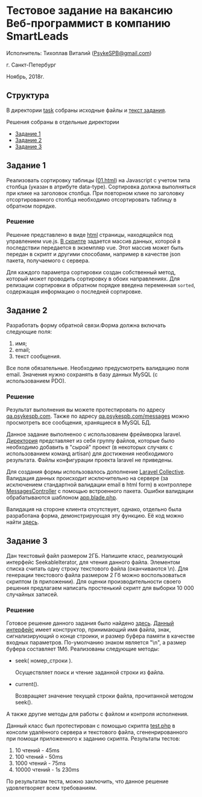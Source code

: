 # Тестовое задание на вакансию Веб-программист в компанию SmartLeads
Исполнитель: Тихоплав Виталий ([PsykeSPB@gmail.com](mailto:psykespb@gmail.com))

г. Санкт-Петербург

Ноябрь, 2018г.

## Структура
В директории [task](/task) собраны исходные файлы и [текст задания](/task/task.md).

Решения собраны в отдельные директории
- [Задание 1](/solutions/task1/)
- [Задание 2](/solutions/task2/)
- [Задание 3](/solutions/task3/)

## Задание 1
Реализовать сортировку таблицы ([01.html](/task/01.html)) на Javascript с учетом типа столбца (указан в атрибуте data-type). Сортировка должна выполняться при клике на заголовок столбца. При повторном клике по заголовку отсортированного столбца необходимо отсортировать таблицу в обратном порядке.

### Решение
Решение представлено в виде [html](/solutions/task1/index.html) страницы, находящейся под управлением vue.js. [В скрипте](/solutions/task1/js/app.js) задается массив данных, которой в последствии передается в экземпляр vue. Этот массив может быть передан в скрипт и другими способами, например в качестве json пакета, получаемого с сервера.

Для каждого параметра сортировки создан собственный метод, который может проводить сортировку в обоих направлениях. Для релизации сортировки в обратном порядке введена переменная ```sorted```, содержащая информацию о последней сортировке.

## Задание 2
Разработать форму обратной связи.Форма должна включать следующие поля: 
1) имя;
2) email;
3) текст сообщения.

Все поля обязательные. Необходимо предусмотреть валидацию поля email. Значения нужно сохранять в базу данных MySQL (с использованием PDO).

### Решение
Результат выполнения вы можете протестировать по адресу [qa.psykespb.com](http://qa.psykespb.com/). Также по адресу [qa.psykespb.com/messages](http://qa.psykespb.com/messages) можно просмотреть все сообщения, хранящиеся в MySQL БД.

Данное задание выполненоо с использованем фреймворка laravel. [Директория](/solutions/task2/) представляет из себя группу файлов, которые было необходимо добавить в "сырой" проект (в некоторых случаях с использованием команд artisan) для достижения необходимого результата. Файлы конфигурации проекта laravel не приведены.

Для создания формы использовалось дополнение [Laravel Collective](https://laravelcollective.com/docs/master/html). Валидация данных происходит исключительно на сервере (за исключением стандартной валидации email в html form) в контроллере [MessagesController](/solutions/task2/app/Http/Controllers/MessagesController.php) с помощью встроенного пакета. Ошибки валидации обрабатываются шаблоном [app.blade.php](/solutions/task2/resourses/views/layouts/app.blade.php).

Валидация на стороне клиента отсутствует, однако, отдельно была разработана форма, демонстрирующая эту функцию. Её код можно найти [здесь](https://codepen.io/psykespb/pen/MzjMoP).

## Задание 3
Дан текстовый файл размером 2ГБ. Напишите класс, реализующий интерфейс SeekableIterator, для чтения данного файла. Элементом списка считать одну строку текстового файла (оканчиваются \n). Для генерации текстового файла размером 2 Гб можно воспользоваться скриптом (в приложении). Для оценки производительности своего решения предлагаем написать простенький скрипт для выборки 10 000 случайных записей.

### Решение
Готовое решение данного задания было найдено [здесь](https://github.com/actofgod/reklama_guru_test/blob/master/src/Task3/FileLineIterator.php). [Данный интерфейс](/solutions/task3/FileLineIterator.php) имеет конструктор, принимающий имя файла, знак, сигнализирующий о конце строики, и размер буфера памяти в качестве входных параметров. По-умолчанию знаком является "\n", а размер буфера составляет 1Мб.
Реализованы следующие методы:

- seek( номер_строки ).

  Осуществляет поиск и чтение заданной строки из файла.
- current().

  Возвращяет значение текущей строки файла, прочитанной методом seek().

А также другие методы для работы с файлом и контроля исполнения.

Данный класс был протестирован с помощью  скрипта [test.php](/solutions/task3/test.php) в консоли удалённого сервера и текстового файла, сгененрированного при помощи приложенного к заданию скрипта. Результаты тестов:

1. 10 чтений      - 45ms
1. 100 чтений     - 50ms
2. 1000 чтений    - 75ms
3. 10000 чтений   - 1s 230ms

По результатам теста, можно заключить, что данное решение удовлетворяет всем требованиям.
